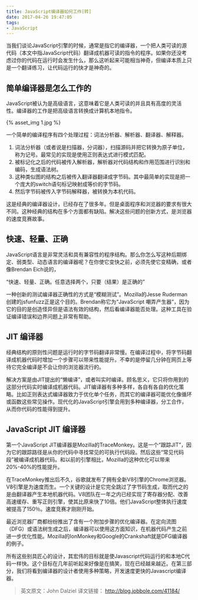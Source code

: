 ```yaml
---
title: JavaScript编译器如何工作[转]
date: 2017-04-26 19:47:05
tags:
- JavaScript
---
```


当我们谈论JavaScript引擎的时候，通常是指它的编译器，一个把人类可读的源代码（本文中指JavaScript代码）翻译成机器可读的指令的程序。如果你还没考虑过你的代码在运行时会发生什么，那么这听起来可能相当神奇，但编译本质上只是一个翻译练习，让代码运行的快才是神奇的。

## 简单编译器是怎么工作的
JavaScript被认为是高级语言，这意味着它是人类可读的并且具有高度的灵活性。编译器的工作是把高级语言转换成计算机本地指令。

{% asset_img 1.jpg %}


一个简单的编译程序有四个处理过程：词法分析器、解析器、翻译器、解释器。

1. 词法分析器（或者说是扫描器，分词器），扫描源码并把它转换为原子单位，称为记号。最常见的实现是使用正则表达式进行模式匹配。
2. 被标记化之后的代码被传入解析器，解析器对代码结构和作用范围进行识别和编码，生成语法树。
3. 这种类似图的结构之后被传入翻译器翻译成字节码。其中最简单的实现是把一个庞大的switch语句标记映射成等价的字节码。
4. 然后字节码被传入字节码解释器，被转换为本机代码。

这是经典的编译器设计，已经存在了很多年。但是桌面程序和浏览器的要求有很大不同。这种经典的结构在多个方面都有缺陷。解决这些问题的创新方式，是浏览器的速度竞赛故事。

 

## 快速、轻量、正确
JavaScript语言是非常灵活和具有兼容性的程序结构。那么你怎么写这种后期绑定、弱类型、动态语言的编译器呢？在你使它变快之前，必须先使它变精确，或者像Brendan Eich说的，

“快速、轻量、正确。任意选择两个，只要（结果）是正确的”

一种创新的测试编译器正确性的方式是“模糊测试”。Mozilla的Jesse Ruderman创建的jsfunfuzz正是这个目的。Brendan称它为“JavaScript 嘲弄产生器”，因为它的目的是创造怪异但是语法有效的结构，然后看编译器能否处理。这种工具在验证编译错误和边界问题上非常有帮助。

<!-- more -->
## JIT 编译器
经典结构的原则性问题是运行时的字节码翻译非常慢。在编译过程中，将字节码翻译成机器代码时增加一个步骤可以带来性能提升。不幸的是停留几分钟在网页上等待它完全编译是不会让你的浏览器流行的。

解决方案是由JIT提出的“懒编译”，或者叫实时编译。顾名思义，它只将你用到的这部分代码实时编译成机器代码。JIT编译器有多种多样，各自有各自的优化策略。比如正则表达式编译器致力于优化单个任务，而其它的编译器可能优化像循环或函数这些常见操作。现代化的JavaScript引擎会用到多种编译器，分工合作，从而你代码的性能得到提升。

 

## JavaScript JIT 编译器
第一个JavaScript JIT编译器是Mozilla的TraceMonkey。这是一个“跟踪JIT”，因为它的跟踪路径是从你的代码中寻找常见的可执行代码段。然后这些“常见代码段”被编译成机器代码。和以前的引擎相比，Mozilla的这种优化可以带来20%-40%的性能提升。

在TraceMonkey推出后不久，谷歌就发布了拥有全新V8引擎的Chrome浏览器。V8引擎是为速度而生。一个关键的设计是它完全跳过了字节码生成，取而代之的是由翻译器产生本地机器代码。V8团队在一年之内已经实现了寄存器分配、改善高速缓存、重写正则引擎，使其比原来快了10倍。他们JavaScript整体执行速度被提高了150％。速度竞赛才刚刚开始。

最近浏览器厂商都纷纷推出了含有一个附加步骤的优化编译器。在定向流图（DFG）或语法树生成之后，编译器可以使用这方面知识，在机器代码产生之前进一步优化性能。Mozilla的IonMonkey和Google的Crankshaft就是DFG编译器的例子。

所有这些别具匠心的设计，其宏伟的目标就是使Javascript代码运行的和本地C代码一样快。这个目标在几年前听起来好像是在搞笑，现在已经越来越近。在第三部分，我们将看到编译器的设计者使用多种策略，开发速度更快的Javascript编译器。

 

> 英文原文：John Dalziel
> 译文链接： http://blog.jobbole.com/41184/

